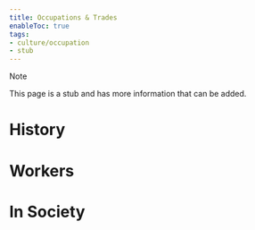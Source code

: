 ```yaml
---
title: Occupations & Trades
enableToc: true
tags:
- culture/occupation
- stub
---
```


> [!note]
> This page is a stub and has more information that can be added.


# History

# Workers

# In Society
